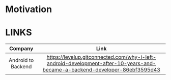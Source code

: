 # Motivation

# LINKS

Company|Link
:-:|:-:
Android to Backend|https://levelup.gitconnected.com/why-i-left-android-development-after-10-years-and-became-a-backend-developer-86ebf3595d43
